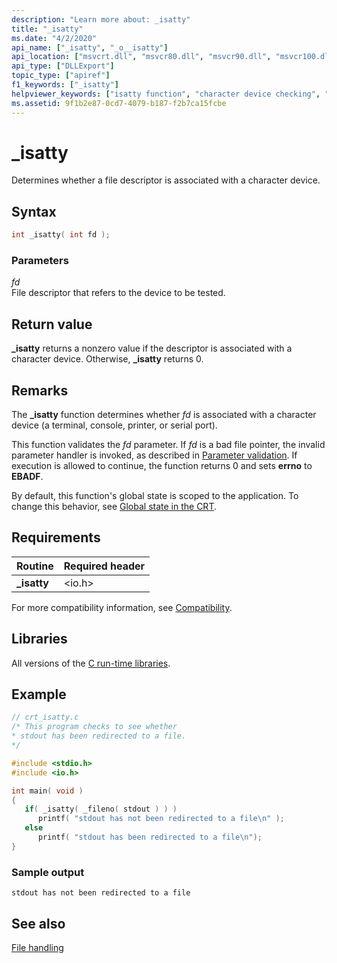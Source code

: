 ```yaml
---
description: "Learn more about: _isatty"
title: "_isatty"
ms.date: "4/2/2020"
api_name: ["_isatty", "_o__isatty"]
api_location: ["msvcrt.dll", "msvcr80.dll", "msvcr90.dll", "msvcr100.dll", "msvcr100_clr0400.dll", "msvcr110.dll", "msvcr110_clr0400.dll", "msvcr120.dll", "msvcr120_clr0400.dll", "ucrtbase.dll", "api-ms-win-crt-stdio-l1-1-0.dll", "api-ms-win-crt-private-l1-1-0.dll"]
api_type: ["DLLExport"]
topic_type: ["apiref"]
f1_keywords: ["_isatty"]
helpviewer_keywords: ["isatty function", "character device checking", "_isatty function", "checking character devices"]
ms.assetid: 9f1b2e87-0cd7-4079-b187-f2b7ca15fcbe
---
```

# _isatty

Determines whether a file descriptor is associated with a character device.

## Syntax

```C
int _isatty( int fd );
```

### Parameters

*fd*<br/>
File descriptor that refers to the device to be tested.

## Return value

**_isatty** returns a nonzero value if the descriptor is associated with a character device. Otherwise, **_isatty** returns 0.

## Remarks

The **_isatty** function determines whether *fd* is associated with a character device (a terminal, console, printer, or serial port).

This function validates the *fd* parameter. If *fd* is a bad file pointer, the invalid parameter handler is invoked, as described in [Parameter validation](../parameter-validation.md). If execution is allowed to continue, the function returns 0 and sets **errno** to **EBADF**.

By default, this function's global state is scoped to the application. To change this behavior, see [Global state in the CRT](../global-state.md).

## Requirements

|Routine|Required header|
|-------------|---------------------|
|**_isatty**|\<io.h>|

For more compatibility information, see [Compatibility](../compatibility.md).

## Libraries

All versions of the [C run-time libraries](../crt-library-features.md).

## Example

```C
// crt_isatty.c
/* This program checks to see whether
* stdout has been redirected to a file.
*/

#include <stdio.h>
#include <io.h>

int main( void )
{
   if( _isatty( _fileno( stdout ) ) )
      printf( "stdout has not been redirected to a file\n" );
   else
      printf( "stdout has been redirected to a file\n");
}
```

### Sample output

```Output
stdout has not been redirected to a file
```

## See also

[File handling](../file-handling.md)
